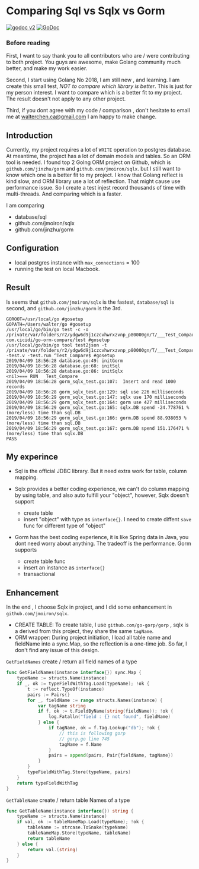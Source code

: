 # Comparing Sql vs Sqlx vs Gorm
[![godoc v2](https://img.shields.io/badge/godoc-v2-375EAB.svg)](https://godoc.org/gopkg.in/gorp.v2)
[![GoDoc](https://godoc.org/github.com/jinzhu/gorm?status.svg)](https://godoc.org/github.com/jinzhu/gorm)

### Before reading

First, I want to say thank you to all contributors who are / were contributing to both project.
You guys are awesome, make Golang community much better, and make my work easier.

Second, I start using Golang No 2018, I am still new , and learning. I am create this small test, *NOT to compare which library is better*. This is just
for my person interest. I want to compare which is a better fit to my project. The result doesn't not
apply to any other project.

Third, if you dont agree with my code / comparison , don't hesitate to email me at walterchen.ca@gmail.com
I am happy to make change.


## Introduction

Currently, my project requires a lot of `WRITE` operation to postgres database. At meantime,
the project has a lot of domain models and tables. So an ORM tool is needed. I found top 2 Golng ORM project on
Github, which is `github.com/jinzhu/gorm` and `github.com/jmoiron/sqlx`. but I still want to know which one is a better fit to my project.
I know that Golang reflect is kind slow, and ORM library use a lot of reflection. That might cause
use performance issue. So I create a test injest record thousands of time with multi-threads. And comparing which is a faster.

I am comparing
- database/sql
- github.com/jmoiron/sqlx
- github.com/jinzhu/gorm

## Configuration

- local postgres instance with `max_connections` = 100
- running the test on local Macbook.

## Result

Is seems that `github.com/jmoiron/sqlx` is the fastest, `database/sql` is second, and `github.com/jinzhu/gorm` is the 3rd.


```
GOROOT=/usr/local/go #gosetup
GOPATH=/Users/walter/go #gosetup
/usr/local/go/bin/go test -c -o /private/var/folders/r2/ydgw6d9j1czcvhwrxzvnp_p80000gn/T/___Test_Compare_in_com_cicidi_go_orm_compare_test com.cicidi/go-orm-compare/test #gosetup
/usr/local/go/bin/go tool test2json -t /private/var/folders/r2/ydgw6d9j1czcvhwrxzvnp_p80000gn/T/___Test_Compare_in_com_cicidi_go_orm_compare_test -test.v -test.run ^Test_Compare$ #gosetup
2019/04/09 18:56:28 database.go:49: initGorm
2019/04/09 18:56:28 database.go:68: initSql
2019/04/09 18:56:28 database.go:86: initSqlx
<nil>=== RUN   Test_Compare
2019/04/09 18:56:28 gorm_sqlx_test.go:107:  Insert and read 1000 records
2019/04/09 18:56:28 gorm_sqlx_test.go:129: sql use 226 milliseconds
2019/04/09 18:56:29 gorm_sqlx_test.go:147: sqlx use 170 milliseconds
2019/04/09 18:56:29 gorm_sqlx_test.go:164: gorm use 427 milliseconds
2019/04/09 18:56:29 gorm_sqlx_test.go:165: sqlx.DB spend -24.778761 % (more/less) time than sql.DB
2019/04/09 18:56:29 gorm_sqlx_test.go:166: gorm.DB spend 88.938053 % (more/less) time than sql.DB
2019/04/09 18:56:29 gorm_sqlx_test.go:167: gorm.DB spend 151.176471 % (more/less) time than sqlx.DB
PASS
```


## My experince


- Sql is the official JDBC library. But it need extra work for table, column mapping.
- Sqlx provides a better coding experience, we can't do column mapping by using table, and also auto fulfill your "object", however, Sqlx doesn't support

    - create table
    - insert "object" with type as `interface{}`. I need to create diffent `save` func for different type of "object"
- Gorm has the best coding experience, it is like Spring data in Java, you dont need worry about anything. The tradeoff is the performance. Gorm supports

    - create table func
    - insert an instance as  ` interface{} `
    - transactional



## Enhancement
In the end , I choose Sqlx in project, and I did some enhancement in `github.com/jmoiron/sqlx`.
   - CREATE TABLE:  To create table, I use `github.com/go-gorp/gorp` , sqlx is a derived from this project, they share the same `tagName`.
   - ORM wrapper: During project initiation, I load all table name and fieldName into a sync.Map, so the reflection is a one-time job. So far, I don't find any issue of this design.


`GetFieldNames`  create / return all field names of a type
```go
func GetFieldNames(instance interface{}) sync.Map {
	typeName := structs.Name(instance)
	if _, ok := typeFieldWithTag.Load(typeName); !ok {
		t := reflect.TypeOf(instance)
		pairs := Pairs{}
		for _, fieldName := range structs.Names(instance) {
			var tagName string
			if f, ok := t.FieldByName(string(fieldName)); !ok {
				log.Fatalln("field : {} not found", fieldName)
			} else {
				if tagName, ok = f.Tag.Lookup("db"); !ok {
					// this is following gorp
					// gorp.go line 745
					tagName = f.Name
				}
				pairs = append(pairs, Pair{fieldName, tagName})
			}
		}
		typeFieldWithTag.Store(typeName, pairs)
	}
	return typeFieldWithTag
}
```

`GetTableName`  create / return table Names of a type

```go
func GetTableName(instance interface{}) string {
	typeName := structs.Name(instance)
	if val, ok := tableNameMap.Load(typeName); !ok {
		tableName := strcase.ToSnake(typeName)
		tableNameMap.Store(typeName, tableName)
		return tableName
	} else {
		return val.(string)
	}
}

```
